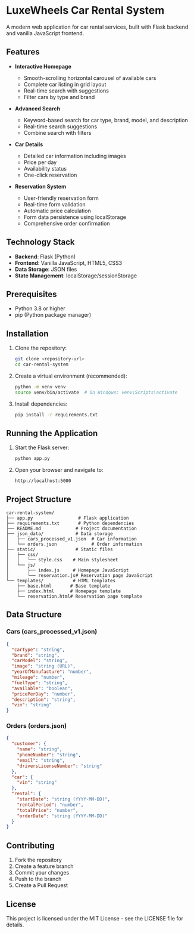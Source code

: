 # LuxeWheels Car Rental System

A modern web application for car rental services, built with Flask backend and vanilla JavaScript frontend.

## Features

- **Interactive Homepage**
  - Smooth-scrolling horizontal carousel of available cars
  - Complete car listing in grid layout
  - Real-time search with suggestions
  - Filter cars by type and brand

- **Advanced Search**
  - Keyword-based search for car type, brand, model, and description
  - Real-time search suggestions
  - Combine search with filters

- **Car Details**
  - Detailed car information including images
  - Price per day
  - Availability status
  - One-click reservation

- **Reservation System**
  - User-friendly reservation form
  - Real-time form validation
  - Automatic price calculation
  - Form data persistence using localStorage
  - Comprehensive order confirmation

## Technology Stack

- **Backend**: Flask (Python)
- **Frontend**: Vanilla JavaScript, HTML5, CSS3
- **Data Storage**: JSON files
- **State Management**: localStorage/sessionStorage

## Prerequisites

- Python 3.8 or higher
- pip (Python package manager)

## Installation

1. Clone the repository:
   ```bash
   git clone <repository-url>
   cd car-rental-system
   ```

2. Create a virtual environment (recommended):
   ```bash
   python -m venv venv
   source venv/bin/activate  # On Windows: venv\Scripts\activate
   ```

3. Install dependencies:
   ```bash
   pip install -r requirements.txt
   ```

## Running the Application

1. Start the Flask server:
   ```bash
   python app.py
   ```

2. Open your browser and navigate to:
   ```
   http://localhost:5000
   ```

## Project Structure

```
car-rental-system/
├── app.py                 # Flask application
├── requirements.txt       # Python dependencies
├── README.md             # Project documentation
├── json_data/            # Data storage
│   ├── cars_processed_v1.json  # Car information
│   └── orders.json             # Order information
├── static/               # Static files
│   ├── css/
│   │   └── style.css    # Main stylesheet
│   └── js/
│       ├── index.js     # Homepage JavaScript
│       └── reservation.js# Reservation page JavaScript
└── templates/           # HTML templates
    ├── base.html       # Base template
    ├── index.html      # Homepage template
    └── reservation.html# Reservation page template
```

## Data Structure

### Cars (cars_processed_v1.json)
```json
{
  "carType": "string",
  "brand": "string",
  "carModel": "string",
  "image": "string (URL)",
  "yearOfManufacture": "number",
  "mileage": "number",
  "fuelType": "string",
  "available": "boolean",
  "pricePerDay": "number",
  "description": "string",
  "vin": "string"
}
```

### Orders (orders.json)
```json
{
  "customer": {
    "name": "string",
    "phoneNumber": "string",
    "email": "string",
    "driversLicenseNumber": "string"
  },
  "car": {
    "vin": "string"
  },
  "rental": {
    "startDate": "string (YYYY-MM-DD)",
    "rentalPeriod": "number",
    "totalPrice": "number",
    "orderDate": "string (YYYY-MM-DD)"
  }
}
```

## Contributing

1. Fork the repository
2. Create a feature branch
3. Commit your changes
4. Push to the branch
5. Create a Pull Request

## License

This project is licensed under the MIT License - see the LICENSE file for details. 